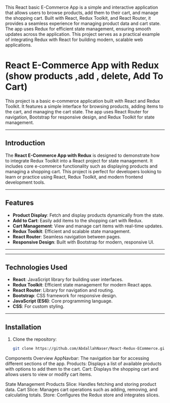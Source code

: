 This React basic  E-Commerce App is a simple and interactive application that allows users to browse products, add them to their cart, and manage the shopping cart. Built with React, Redux Toolkit, and React Router, it provides a seamless experience for managing product data and cart state. The app uses Redux for efficient state management, ensuring smooth updates across the application. This project serves as a practical example of integrating Redux with React for building modern, scalable web applications.

# React E-Commerce App with Redux (show products ,add , delete, Add To Cart)

This project is a basic e-commerce application built with React and Redux Toolkit. It features a simple interface for browsing products, adding items to the cart, and managing the cart state. The app uses React Router for navigation, Bootstrap for responsive design, and Redux Toolkit for state management.

---


## Introduction

The **React E-Commerce App with Redux** is designed to demonstrate how to integrate Redux Toolkit into a React project for state management. It includes core e-commerce functionality such as displaying products and managing a shopping cart. This project is perfect for developers looking to learn or practice using React, Redux Toolkit, and modern frontend development tools.

---

## Features

- **Product Display**: Fetch and display products dynamically from the state.
- **Add to Cart**: Easily add items to the shopping cart with Redux.
- **Cart Management**: View and manage cart items with real-time updates.
- **Redux Toolkit**: Efficient and scalable state management.
- **React Router**: Seamless navigation between pages.
- **Responsive Design**: Built with Bootstrap for modern, responsive UI.

---

---

## Technologies Used

- **React**: JavaScript library for building user interfaces.
- **Redux Toolkit**: Efficient state management for modern React apps.
- **React Router**: Library for navigation and routing.
- **Bootstrap**: CSS framework for responsive design.
- **JavaScript (ES6)**: Core programming language.
- **CSS**: For custom styling.

---

## Installation

1. Clone the repository:
   ```bash
   git clone https://github.com/AbdallahNaser/React-Redux-ECommerce.git


Components Overview
AppNavbar: The navigation bar for accessing different sections of the app.
Products: Displays a list of available products with options to add them to the cart.
Cart: Displays the shopping cart and allows users to view or modify cart items.

State Management
Products Slice: Handles fetching and storing product data.
Cart Slice: Manages cart operations such as adding, removing, and calculating totals.
Store: Configures the Redux store and integrates slices.

